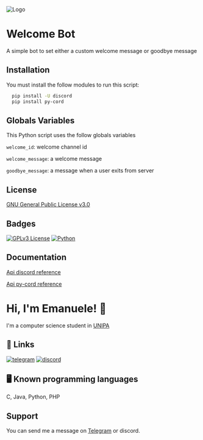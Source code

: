 
![Logo](https://i.postimg.cc/hvsbL3cq/1-pg-Oj-BS0d-mc10-JJG8y-KGv-Q.png)


# Welcome Bot

A simple bot to set either a custom welcome message or goodbye message

## Installation

You must install the follow modules to run this script:

```bash
  pip install -U discord
  pip install py-cord
```
    
## Globals Variables

This Python script uses the follow globals variables

`welcome_id`: welcome channel id

`welcome_message`: a welcome message

`goodbye_message`: a message when a user exits from server


## License

[GNU General Public License v3.0](https://www.gnu.org/licenses/gpl-3.0.txt)


## Badges

[![GPLv3 License](https://img.shields.io/badge/License-GPL%20v3-yellow.svg)](https://opensource.org/licenses/)
[![Python](https://img.shields.io/pypi/pyversions/django)](https://www.python.org/)


## Documentation

[Api discord reference](https://discordpy.readthedocs.io/)

[Api py-cord reference](https://docs.pycord.dev/)

# Hi, I'm Emanuele! 👋

I'm a computer science student in [UNIPA](https://www.unipa.it/)
## 🔗 Links
[![telegram](https://img.shields.io/static/v1?label=Telegram&message=Link&color=blue)](https://t.me/emanuelecastronovo)
[![discord](https://img.shields.io/static/v1?label=Discord&message=@xAstyle9116&color=blueviolet)](https://discord.com/)

## 🖥 Known programming languages
C, Java, Python, PHP


## Support

You can send me a message on [Telegram](https://t.me/emanuelecastronovo) or discord.

